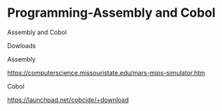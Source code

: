 # Programming-Assembly and Cobol

Assembly and Cobol


Dowloads

Assembly 

https://computerscience.missouristate.edu/mars-mips-simulator.htm


Cobol

https://launchpad.net/cobcide/+download
